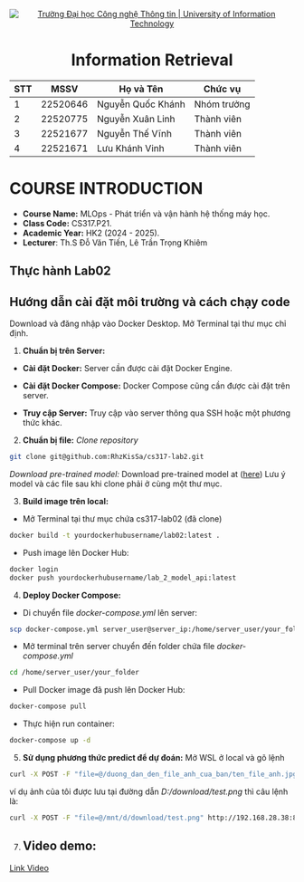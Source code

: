<!-- Banner -->
<p align="center">
  <a href="https://www.uit.edu.vn/" title="Trường Đại học Công nghệ Thông tin" style="border: none;">
    <img src="https://i.imgur.com/WmMnSRt.png" alt="Trường Đại học Công nghệ Thông tin | University of Information Technology">
  </a>
</p>

<h1 align="center"><b>Information Retrieval</b></h1>

<div align="center">
  <table>
    <thead>
      <tr>
        <th>STT</th>
        <th>MSSV</th>
        <th>Họ và Tên</th>
        <th>Chức vụ</th>
      </tr>
    </thead>
    <tbody>
      <tr>
        <td>1</td>
        <td>22520646</td>
        <td>Nguyễn Quốc Khánh</td>
        <td>Nhóm trưởng</td>
      </tr>
      <tr>
        <td>2</td>
        <td>22520775</td>
        <td>Nguyễn Xuân Linh</td>
        <td>Thành viên</td>
      </tr>
      <tr>
        <td>3</td>
        <td>22521677</td>
        <td>Nguyễn Thế Vĩnh</td>
        <td>Thành viên</td>
      </tr>
      <tr>
        <td>4</td>
        <td>22521671</td>
        <td>Lưu Khánh Vinh</td>
        <td>Thành viên</td>
      </tr>
    </tbody>
  </table>
</div>

# COURSE INTRODUCTION
* **Course Name:** MLOps - Phát triển và vận hành hệ thống máy học.
* **Class Code:** CS317.P21.
* **Academic Year:** HK2 (2024 - 2025).
* **Lecturer**: Th.S Đỗ Văn Tiến, Lê Trần Trọng Khiêm

## Thực hành Lab02
## Hướng dẫn cài đặt môi trường và cách chạy code
Download và đăng nhập vào Docker Desktop.
Mở Terminal tại thư mục chỉ định.
1. **Chuẩn bị trên Server:**
- **Cài đặt Docker:** Server cần được cài đặt Docker Engine.

- **Cài đặt Docker Compose:** Docker Compose cũng cần được cài đặt trên server.

- **Truy cập Server:** Truy cập vào server thông qua SSH hoặc một phương thức khác.

2. **Chuẩn bị file:**
*Clone repository*
```sh
git clone git@github.com:RhzKisSa/cs317-lab2.git
```
*Download pre-trained model:*
Download pre-trained model at ([here](https://drive.google.com/file/d/1TWeVaNwtrFZxZWeYka_jda4eQgUXxxXm/view?usp=sharing))
Lưu ý model và các file sau khi clone phải ở cùng một thư mục.

3. **Build image trên local:**
- Mở Terminal tại thư mục chứa cs317-lab02 (đã clone)
```sh
docker build -t yourdockerhubusername/lab02:latest . 
```
- Push image lên Docker Hub:
```sh
docker login
docker push yourdockerhubusername/lab_2_model_api:latest
```
4. **Deploy Docker Compose:**
- Di chuyển file *docker-compose.yml* lên server:
```sh
scp docker-compose.yml server_user@server_ip:/home/server_user/your_folder/
```
- Mở terminal trên server chuyển đến folder chứa file *docker-compose.yml*
```sh
cd /home/server_user/your_folder
```
- Pull Docker image đã push lên Docker Hub:
```sh
docker-compose pull
```
- Thực hiện run container:
```sh
docker-compose up -d 
```
5. **Sử dụng phương thức predict để dự đoán:**
Mở WSL ở local và gõ lệnh
```sh
curl -X POST -F "file=@/duong_dan_den_file_anh_cua_ban/ten_file_anh.jpg" http://192.168.28.38:8000/predict/
```
ví dụ ảnh của tôi được lưu tại đường dẫn *D:/download/test.png* thì câu lệnh là:
```sh
curl -X POST -F "file=@/mnt/d/download/test.png" http://192.168.28.38:8000/predict/
```

7. ## Video demo:

[Link Video](https://drive.google.com/file/d/1H-MN06vPVRhEIJXcoFqHuogzYoibgeR7/view?usp=sharing)
